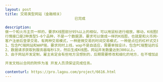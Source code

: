 ```yaml
---                
layout: post       
title: 交易类型网站（金融相关）
                                已完成
           
description: 
做一个和火币主页一样的，要求K线图部分95%以上的相似，可以用鼠标进行缩放，移动，K线图的数据由我提供api然后转换成火币网类似的K线图，K线在获取到新的行情后实时跳动。
行情接口是2种类型5-6个品种，不是一个数据源，要求可以做成一样的K线图，也就是和火币网一样，左边切换产品，右边K线图切换报价，客户可根据K线的变化进行下单操作操作分析依据。
客户注册后登录交易，有两种交易模式，一种是微交易的时间交易模式，一种是点位的杠杆式交易，类似于炒期货交易。客户后台有代理分销系统，按比例算出佣金，出入金功能。管理后台有风控功能，有统计功能，查询功能，审核功能，出入金功能等。
1、包含PC端网站和WAP端，要求同时上线，wap不是自适应，需要单独设计。包含PC端整站的设计，英文界面，LOGO设计，大、小图片制作，客服浮标等网站需要的一些素材或者程序。
2、数据请求获取到服务器每秒1次，然后生成K线图。网站并发数量达到300以上。
3、由于网站开发定制，雇主肯定会有些地方没想到的，后期需要修改和细化的地方，在不增加此项目需求主体功能的情况下服务商需要修改到雇主满意为止。

开发文档以合同的附件为准 开发人员须保证完成任务。
     
contenturl: https://pro.lagou.com/project/6616.html      
---                 
```

